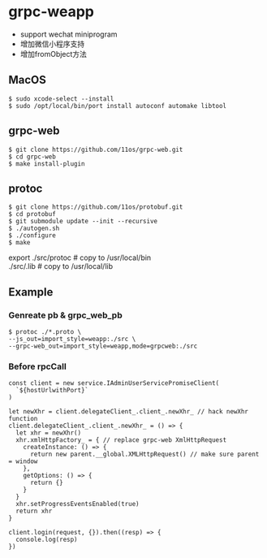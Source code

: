 # grpc-weapp

- support wechat miniprogram  
- 增加微信小程序支持 
- 增加fromObject方法

## MacOS

```
$ sudo xcode-select --install 
$ sudo /opt/local/bin/port install autoconf automake libtool 
```

## grpc-web

```
$ git clone https://github.com/11os/grpc-web.git 
$ cd grpc-web 
$ make install-plugin 
```

## protoc

```
$ git clone https://github.com/11os/protobuf.git 
$ cd protobuf 
$ git submodule update --init --recursive 
$ ./autogen.sh 
$ ./configure 
$ make 
```

export
  ./src/protoc    # copy to /usr/local/bin <br/>
  ./src/.lib      # copy to /usr/local/lib
   

## Example

### Genreate pb & grpc_web_pb

```
$ protoc ./*.proto \
--js_out=import_style=weapp:./src \
--grpc-web_out=import_style=weapp,mode=grpcweb:./src
```

### Before rpcCall

```
const client = new service.IAdminUserServicePromiseClient(
  `${hostUrlwithPort}`
)

let newXhr = client.delegateClient_.client_.newXhr_ // hack newXhr function
client.delegateClient_.client_.newXhr_ = () => {
  let xhr = newXhr()
  xhr.xmlHttpFactory_ = { // replace grpc-web XmlHttpRequest 
    createInstance: () => {
      return new parent.__global.XMLHttpRequest() // make sure parent = window
    },
    getOptions: () => {
      return {}
    }
  }
  xhr.setProgressEventsEnabled(true)
  return xhr
}

client.login(request, {}).then((resp) => {
  console.log(resp)
})

```
